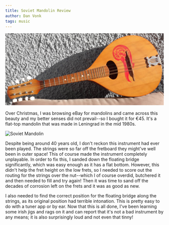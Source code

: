 ```yaml
---
title: Soviet Mandolin Review
author: Dan Vonk
tags: music
---
```


![Soviet Mandolin](/images/DSCF8448.JPG "My Soviet mandolin after a bit of TLC.")

Over Christmas, I was browsing eBay for mandolins and came across this beauty
and my better senses did not prevail--so I bought it for €45. It's a flat-top mandolin
that was made in Leningrad in the mid 1980s.

<!--more-->

![Soviet Mandolin](/images/DSCF8451.JPG "The label of the mandolin shows that it
is the 316r model. Unfortunately the timestamp isn't completely legible but it
seems to read 21st October 198x.")

Despite being around 40 years old, I don't reckon this instrument had ever been
played. The strings were so far off the fretboard they might've well been in
outer space! This of course made the instrument completely unplayable. In order
to fix this, I sanded down the floating bridge significantly, which was easy
enough as it has a flat bottom. However, this didn't help the fret height on
the low frets, so I needed to score out the routing for the strings over the
nut--which I of course overdid, butchered it and then needed to fill and try
again! Then it was time to sand off the decades of corrosion left on the frets
and it was as good as new.

I also needed to find the correct position for the floating
bridge along the strings, as its original position had terrible intonation. This
is pretty easy to do with a tuner app or by ear. Now that this is all done, I've
been learning some irish jigs and rags on it and can report that it's not a bad instrument by any
means; it is also surprisingly loud and not even that tinny!

